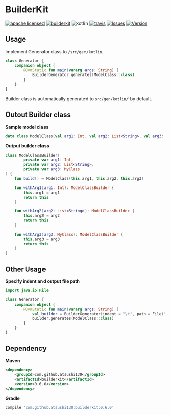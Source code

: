 # BuilderKit

[![apache licensed](https://img.shields.io/badge/License-Apache_2.0-d94c32.svg)](./license-apache.md)
[![builderkit](https://img.shields.io/badge/Kotlin-BuilderKit-3B5998.svg)](https://github.com/atsushi130/BuilderKit.git)
![kotlin](https://img.shields.io/badge/Language-Kotlin-f88909.svg)
[![travis](https://travis-ci.org/atsushi130/BuilderKit.svg?branch=develop)](https://travis-ci.org/atsushi130/BuilderKit)
[![Issues](https://img.shields.io/github/issues-raw/atsushi130/BuilderKit.svg)](https://github.com/atsushi130/BuilderKit/issues)
[![Version](https://img.shields.io/maven-central/v/com.github.atsushi130/builderkit.svg)](https://search.maven.org/#search|gav|1|g%3A"com.github.atsushi130"%20AND%20a%3A"builderkit")

## Usage
Implement Generator class to `/src/gen/kotlin`.
```kotlin
class Generator {
    companion object {
        @JvmStatic fun main(vararg args: String) {
            BuilderGenerator.generates(ModelClass::class)
        }
    }
}
```
Builder class is automatically generated to `src/gen/kotlin/` by default.

## Outout Builder class
**Sample model class**
```kotlin
data class ModelClass(val arg1: Int, val arg2: List<String>, val arg3: MyClass)
```

**Output builder class**
```kotlin
class ModelClassBuilder(
        private var arg1: Int,
        private var arg2: List<String>,
        private var arg3: MyClass
) {
    fun build() = ModelClass(this.arg1, this.arg2, this.arg3)

    fun withArg1(arg1: Int): ModelClassBuilder {
        this.arg1 = arg1
        return this
    }

    fun withArg2(arg2: List<String>): ModelClassBuilder {
        this.arg2 = arg2
        return this
    }

    fun withArg3(arg3: MyClass): ModelClassBuilder {
        this.arg3 = arg3
        return this
    }
}
```

## Other Usage
**Specify indent and output file path**
```kotlin
import java.io.File

class Generator {
    companion object {
        @JvmStatic fun main(vararg args: String) {
            val builder = BuilderGenerator(indent = "\t", path = File("src/gen/kotlin/"))
            builder.generates(ModelClass::class)
        }
    }
}
```

## Dependency
**Maven**
```xml
<dependency>
    <groupId>com.github.atsushi130</groupId>
    <artifactId>builderkit</artifactId>
    <version>0.6.0</version>
</dependency>
```

**Gradle**
```gradle
compile 'com.github.atsushi130:builderkit:0.6.0'
```
